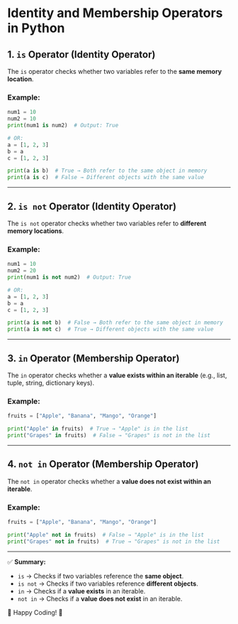 # Identity and Membership Operators in Python

## 1. `is` Operator (Identity Operator)
The `is` operator checks whether two variables refer to the **same memory location**.

### Example:
```python
num1 = 10
num2 = 10
print(num1 is num2)  # Output: True

# OR:
a = [1, 2, 3]
b = a
c = [1, 2, 3]

print(a is b)  # True → Both refer to the same object in memory
print(a is c)  # False → Different objects with the same value
```

---

## 2. `is not` Operator (Identity Operator)
The `is not` operator checks whether two variables refer to **different memory locations**.

### Example:
```python
num1 = 10
num2 = 20
print(num1 is not num2)  # Output: True

# OR:
a = [1, 2, 3]
b = a
c = [1, 2, 3]

print(a is not b)  # False → Both refer to the same object in memory
print(a is not c)  # True → Different objects with the same value
```

---

## 3. `in` Operator (Membership Operator)
The `in` operator checks whether a **value exists within an iterable** (e.g., list, tuple, string, dictionary keys).

### Example:
```python
fruits = ["Apple", "Banana", "Mango", "Orange"]

print("Apple" in fruits)  # True → "Apple" is in the list
print("Grapes" in fruits)  # False → "Grapes" is not in the list
```

---

## 4. `not in` Operator (Membership Operator)
The `not in` operator checks whether a **value does not exist within an iterable**.

### Example:
```python
fruits = ["Apple", "Banana", "Mango", "Orange"]

print("Apple" not in fruits)  # False → "Apple" is in the list
print("Grapes" not in fruits)  # True → "Grapes" is not in the list
```

---

✅ **Summary:**
- `is` → Checks if two variables reference the **same object**.
- `is not` → Checks if two variables reference **different objects**.
- `in` → Checks if a **value exists** in an iterable.
- `not in` → Checks if a **value does not exist** in an iterable.

🚀 Happy Coding! 🎯

